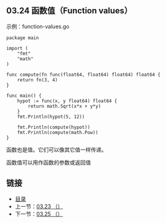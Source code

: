 ## 03.24 函数值（Function values）

示例：function-values.go

    package main

    import (
    	"fmt"
    	"math"
    )

    func compute(fn func(float64, float64) float64) float64 {
    	return fn(3, 4)
    }

    func main() {
    	hypot := func(x, y float64) float64 {
    		return math.Sqrt(x*x + y*y)
    	}
    	fmt.Println(hypot(5, 12))

    	fmt.Println(compute(hypot))
    	fmt.Println(compute(math.Pow))
    }

函数也是值。它们可以像其它值一样传递。

函数值可以用作函数的参数或返回值

## 链接
* [目录](https://github.com/gnefiy/go-tour-zh/blob/master/README.md)
* 上一节：[03.23 （）](https://github.com/gnefiy/go-tour-zh/blob/master/tour/moretypes/03.23.md)
* 下一节：[03.25 （）](https://github.com/gnefiy/go-tour-zh/blob/master/tour/moretypes/03.25.md)
